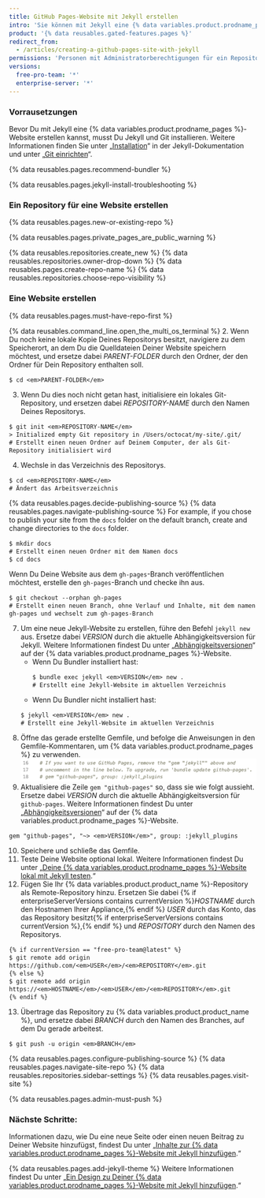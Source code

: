 ```yaml
---
title: GitHub Pages-Website mit Jekyll erstellen
intro: 'Sie können mit Jekyll eine {% data variables.product.prodname_pages %}-Website in einem neuen oder vorhandenen Repository erstellen.'
product: '{% data reusables.gated-features.pages %}'
redirect_from:
  - /articles/creating-a-github-pages-site-with-jekyll
permissions: 'Personen mit Administratorberechtigungen für ein Repository können mit Jekyll eine {% data variables.product.prodname_pages %}-Website erstellen.'
versions:
  free-pro-team: '*'
  enterprise-server: '*'
---
```


### Vorrausetzungen

Bevor Du mit Jekyll eine {% data variables.product.prodname_pages %}-Website erstellen kannst, musst Du Jekyll und Git installieren. Weitere Informationen finden Sie unter „[Installation](https://jekyllrb.com/docs/installation/)“ in der Jekyll-Dokumentation und unter „[Git einrichten](/articles/set-up-git)“.

{% data reusables.pages.recommend-bundler %}

{% data reusables.pages.jekyll-install-troubleshooting %}

### Ein Repository für eine Website erstellen

{% data reusables.pages.new-or-existing-repo %}

{% data reusables.pages.private_pages_are_public_warning %}

{% data reusables.repositories.create_new %}
{% data reusables.repositories.owner-drop-down %}
{% data reusables.pages.create-repo-name %}
{% data reusables.repositories.choose-repo-visibility %}

### Eine Website erstellen

{% data reusables.pages.must-have-repo-first %}

{% data reusables.command_line.open_the_multi_os_terminal %}
2. Wenn Du noch keine lokale Kopie Deines Repositorys besitzt, navigiere zu dem Speicherort, an dem Du die Quelldateien Deiner Website speichern möchtest, und ersetze dabei _PARENT-FOLDER_ durch den Ordner, der den Ordner für Dein Repository enthalten soll.
  ```shell
  $ cd <em>PARENT-FOLDER</em>
  ```
3. Wenn Du dies noch nicht getan hast, initialisiere ein lokales Git-Repository, und ersetzen dabei _REPOSITORY-NAME_ durch den Namen Deines Repositorys.
  ```shell
  $ git init <em>REPOSITORY-NAME</em>
  > Initialized empty Git repository in /Users/octocat/my-site/.git/
  # Erstellt einen neuen Ordner auf Deinem Computer, der als Git-Repository initialisiert wird
  ```
  4. Wechsle in das Verzeichnis des Repositorys.
  ```shell
  $ cd <em>REPOSITORY-NAME</em>
  # Ändert das Arbeitsverzeichnis
  ```
{% data reusables.pages.decide-publishing-source %}
{% data reusables.pages.navigate-publishing-source %}
  For example, if you chose to publish your site from the `docs` folder on the default branch, create and change directories to the `docs` folder.
 ```shell
 $ mkdir docs
 # Erstellt einen neuen Ordner mit dem Namen docs
 $ cd docs
 ```
 Wenn Du Deine Website aus dem `gh-pages`-Branch veröffentlichen möchtest, erstelle den `gh-pages`-Branch und checke ihn aus.
 ```shell
 $ git checkout --orphan gh-pages
 # Erstellt einen neuen Branch, ohne Verlauf und Inhalte, mit dem namen gh-pages und wechselt zum gh-pages-Branch
 ```
 7. Um eine neue Jekyll-Website zu erstellen, führe den Befehl `jekyll new` aus. Ersetze dabei _VERSION_ durch die aktuelle Abhängigkeitsversion für Jekyll. Weitere Informationen findest Du unter „[Abhängigkeitsversionen](https://pages.github.com/versions/)“ auf der {% data variables.product.prodname_pages %}-Website.
    - Wenn Du Bundler installiert hast:
      ```shell
      $ bundle exec jekyll <em>VERSION</em> new .
      # Erstellt eine Jekyll-Website im aktuellen Verzeichnis
      ```
    - Wenn Du Bundler nicht installiert hast:
     ```shell
     $ jekyll <em>VERSION</em> new .
     # Erstellt eine Jekyll-Website im aktuellen Verzeichnis
     ```
8. Öffne das gerade erstellte Gemfile, und befolge die Anweisungen in den Gemfile-Kommentaren, um {% data variables.product.prodname_pages %} zu verwenden. ![Anleitung zum Aktualisieren der Gemfile](/assets/images/help/pages/gemfile-instructions.png)
9. Aktualisiere die Zeile `gem "github-pages"` so, dass sie wie folgt aussieht. Ersetze dabei _VERSION_ durch die aktuelle Abhängigkeitsversion für `github-pages`. Weitere Informationen findest Du unter „[Abhängigkeitsversionen](https://pages.github.com/versions/)“ auf der {% data variables.product.prodname_pages %}-Website.
```shell
gem "github-pages", "~> <em>VERSION</em>", group: :jekyll_plugins
```
10. Speichere und schließe das Gemfile.
11. Teste Deine Website optional lokal. Weitere Informationen findest Du unter „[Deine {% data variables.product.prodname_pages %}-Website lokal mit Jekyll testen](/articles/testing-your-github-pages-site-locally-with-jekyll).“
12. Fügen Sie Ihr {% data variables.product.product_name %}-Repository als Remote-Repository hinzu. Ersetzen Sie dabei {% if enterpriseServerVersions contains currentVersion %}_HOSTNAME_ durch den Hostnamen Ihrer Appliance,{% endif %} _USER_ durch das Konto, das das Repository besitzt{% if enterpriseServerVersions contains currentVersion %},{% endif %} und _REPOSITORY_ durch den Namen des Repositorys.
```shell
{% if currentVersion == "free-pro-team@latest" %}
$ git remote add origin https://github.com/<em>USER</em>/<em>REPOSITORY</em>.git
{% else %}
$ git remote add origin https://<em>HOSTNAME</em>/<em>USER</em>/<em>REPOSITORY</em>.git
{% endif %}
```
13. Übertrage das Repository zu {% data variables.product.product_name %}, und ersetze dabei _BRANCH_ durch den Namen des Branches, auf dem Du gerade arbeitest.
   ```shell
   $ git push -u origin <em>BRANCH</em>
   ```
{% data reusables.pages.configure-publishing-source %}
{% data reusables.pages.navigate-site-repo %}
{% data reusables.repositories.sidebar-settings %}
{% data reusables.pages.visit-site %}

{% data reusables.pages.admin-must-push %}

### Nächste Schritte:

Informationen dazu, wie Du eine neue Seite oder einen neuen Beitrag zu Deiner Website hinzufügst, findest Du unter „[Inhalte zur {% data variables.product.prodname_pages %}-Website mit Jekyll hinzufügen](/articles/adding-content-to-your-github-pages-site-using-jekyll).“

{% data reusables.pages.add-jekyll-theme %} Weitere Informationen findest Du unter „[Ein Design zu Deiner {% data variables.product.prodname_pages %}-Website mit Jekyll hinzufügen](/articles/adding-a-theme-to-your-github-pages-site-using-jekyll).“
